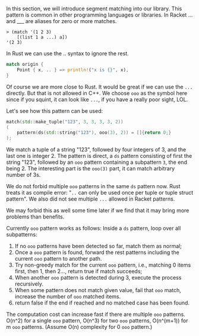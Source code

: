 In this section, we will introduce segment matching into our library.
This pattern is common in other programming languages or libraries.
In Racket ... and ___ are aliases for zero or more matches.
```Racket
> (match '(1 2 3)
    [(list 1 a ...) a])
'(2 3)
```
In Rust we can use the .. syntax to ignore the rest.
```Rust
match origin {
    Point { x, .. } => println!("x is {}", x),
}
```

Of course we are more close to Rust. It would be great if we can use the `...` directly.
But that is not allowed in C++. We choose `ooo` as the symbol here since if you squint, it can look like `...`, if you have a really poor sight, LOL.

Let's see how this pattern can be used:
```C++
match(std::make_tuple("123", 3, 3, 3, 3, 2))
(
    pattern(ds(std::string("123"), ooo(3), 2)) = []{return 0;}
);
```
We match a tuple of a string "123", followed by four integers of 3, and the last one is integer 2.
The pattern is direct, a `ds` pattern consisting of first the string "123", followed by an `ooo` pattern containing a subpattern `3`, the end being 2.
The interesting part is the `ooo(3)` part, it can match arbitrary number of 3s.

We do not forbid multiple `ooo` patterns in the same `ds` pattern now. Rust treats it as compile error: "`..` can only be used once per tuple or tuple struct pattern".
We also did not see multiple `...` allowed in Racket patterns.

We may forbid this as well some time later if we find that it may bring more problems than benefits.

Currently `ooo` pattern works as follows:
Inside a `ds` pattern, loop over all subpatterns:
1. If no `ooo` patterns have been detected so far, match them as normal;
2. Once a `ooo` pattern is found, forward the rest patterns including the current `ooo` pattern to another path.
3. Try non-greedy match for the current `ooo` pattern, i.e., matching 0 items first, then 1, then 2..., return true if match succeeds;
4. When another `ooo` pattern is detected during 3, execute the process recursively.
5. When some pattern does not match given value, fail that `ooo` match, increase the number of `ooo` matched items.
6. return false if the end if reached and no matched case has been found.

The computation cost can increase fast if there are multiple `ooo` patterns. O(n^2) for a single `ooo` pattern, O(n^3) for two `ooo` patterns, O(n^(m+1)) for m `ooo` patterns. (Assume O(n) complexity for 0 `ooo` pattern.)

